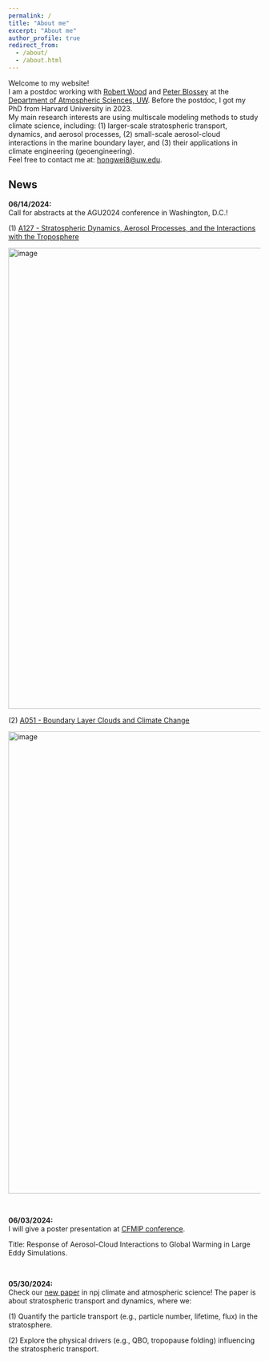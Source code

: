 ```yaml
---
permalink: /
title: "About me"
excerpt: "About me"
author_profile: true
redirect_from: 
  - /about/
  - /about.html
---
```


Welcome to my website! <br />
I am a postdoc working with [Robert Wood](https://atmos.uw.edu/faculty-and-research/core-faculty/robert-wood/) and [Peter Blossey](https://atmos.uw.edu/faculty-and-research/core-faculty/peter-blossey/) at the [Department of Atmospheric Sciences, UW](https://atmos.uw.edu/faculty-and-research/postdoctoral-researchers/). Before the postdoc, I got my PhD from Harvard University in 2023. <br />
My main research interests are using multiscale modeling methods to study climate science, including: (1) larger-scale stratospheric transport, dynamics, and aerosol processes, (2) small-scale aerosol-cloud interactions in the marine boundary layer, and (3) their applications in climate engineering (geoengineering). <br />
Feel free to contact me at: hongwei8@uw.edu. <br />


News
------

**06/14/2024:** <br />
Call for abstracts at the AGU2024 conference in Washington, D.C.! <br />

(1) [A127 - Stratospheric Dynamics, Aerosol Processes, and the Interactions with the Troposphere](https://agu.confex.com/agu/agu24/prelim.cgi/Session/224927) <br />

<img width="922" alt="image" src="https://github.com/hongwei8sun/hongwei8sun.github.io/assets/45275555/3c9802b2-7793-4b20-ab7e-88146444d43b"> <br />

(2) [A051 - Boundary Layer Clouds and Climate Change](https://agu.confex.com/agu/agu24/prelim.cgi/Session/224955)<br />

<img width="924" alt="image" src="https://github.com/hongwei8sun/hongwei8sun.github.io/assets/45275555/2d9fdc54-2496-4491-98d5-a9d5833226b6"> <br />

<br />

**06/03/2024:** <br />
I will give a poster presentation at [CFMIP conference](https://sites.bc.edu/cfmip2024/conference-program/). <br />

Title: Response of Aerosol-Cloud Interactions to Global Warming in Large Eddy Simulations. <br />

<br />

**05/30/2024:** <br />
Check our [new paper](www.nature.com/articles/s41612-024-00664-8) in npj climate and atmospheric science! The paper is about stratospheric transport and dynamics, where we: <br />

(1) Quantify the particle transport (e.g., particle number, lifetime, flux) in the stratosphere. <br />

(2) Explore the physical drivers (e.g., QBO, tropopause folding) influencing the stratospheric transport. <br />

<br />


